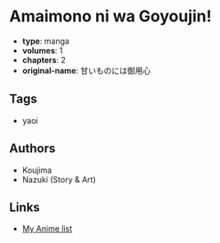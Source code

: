 # Amaimono ni wa Goyoujin!

-   **type**: manga
-   **volumes**: 1
-   **chapters**: 2
-   **original-name**: 甘いものには御用心

## Tags

-   yaoi

## Authors

-   Koujima
-   Nazuki (Story & Art)

## Links

-   [My Anime list](https://myanimelist.net/manga/32227/Amaimono_ni_wa_Goyoujin)
